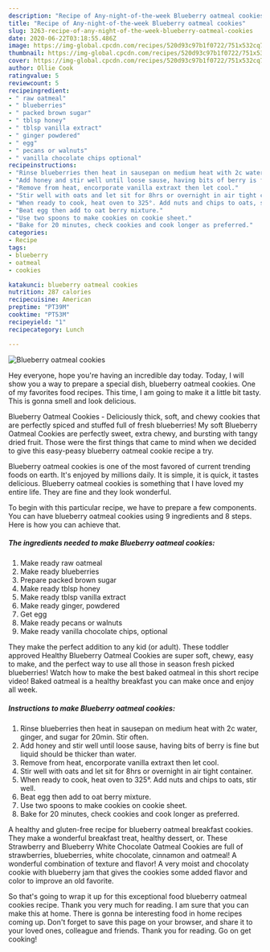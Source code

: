 ```yaml
---
description: "Recipe of Any-night-of-the-week Blueberry oatmeal cookies"
title: "Recipe of Any-night-of-the-week Blueberry oatmeal cookies"
slug: 3263-recipe-of-any-night-of-the-week-blueberry-oatmeal-cookies
date: 2020-06-22T03:18:55.486Z
image: https://img-global.cpcdn.com/recipes/520d93c97b1f0722/751x532cq70/blueberry-oatmeal-cookies-recipe-main-photo.jpg
thumbnail: https://img-global.cpcdn.com/recipes/520d93c97b1f0722/751x532cq70/blueberry-oatmeal-cookies-recipe-main-photo.jpg
cover: https://img-global.cpcdn.com/recipes/520d93c97b1f0722/751x532cq70/blueberry-oatmeal-cookies-recipe-main-photo.jpg
author: Ollie Cook
ratingvalue: 5
reviewcount: 5
recipeingredient:
- " raw oatmeal"
- " blueberries"
- " packed brown sugar"
- " tblsp honey"
- " tblsp vanilla extract"
- " ginger powdered"
- " egg"
- " pecans or walnuts"
- " vanilla chocolate chips optional"
recipeinstructions:
- "Rinse blueberries then heat in sausepan on medium heat with 2c water, ginger, and sugar for 20min. Stir often."
- "Add honey and stir well until loose sause, having bits of berry is fine but liquid should be thicker than water."
- "Remove from heat, encorporate vanilla extraxt then let cool."
- "Stir well with oats and let sit for 8hrs or overnight in air tight container."
- "When ready to cook, heat oven to 325°. Add nuts and chips to oats, stir well."
- "Beat egg then add to oat berry mixture."
- "Use two spoons to make cookies on cookie sheet."
- "Bake for 20 minutes, check cookies and cook longer as preferred."
categories:
- Recipe
tags:
- blueberry
- oatmeal
- cookies

katakunci: blueberry oatmeal cookies 
nutrition: 287 calories
recipecuisine: American
preptime: "PT39M"
cooktime: "PT53M"
recipeyield: "1"
recipecategory: Lunch

---
```



![Blueberry oatmeal cookies](https://img-global.cpcdn.com/recipes/520d93c97b1f0722/751x532cq70/blueberry-oatmeal-cookies-recipe-main-photo.jpg)

Hey everyone, hope you're having an incredible day today. Today, I will show you a way to prepare a special dish, blueberry oatmeal cookies. One of my favorites food recipes. This time, I am going to make it a little bit tasty. This is gonna smell and look delicious.

Blueberry Oatmeal Cookies - Deliciously thick, soft, and chewy cookies that are perfectly spiced and stuffed full of fresh blueberries! My soft Blueberry Oatmeal Cookies are perfectly sweet, extra chewy, and bursting with tangy dried fruit. Those were the first things that came to mind when we decided to give this easy-peasy blueberry oatmeal cookie recipe a try.

Blueberry oatmeal cookies is one of the most favored of current trending foods on earth. It's enjoyed by millions daily. It is simple, it is quick, it tastes delicious. Blueberry oatmeal cookies is something that I have loved my entire life. They are fine and they look wonderful.


To begin with this particular recipe, we have to prepare a few components. You can have blueberry oatmeal cookies using 9 ingredients and 8 steps. Here is how you can achieve that.

<!--inarticleads1-->

##### The ingredients needed to make Blueberry oatmeal cookies:

1. Make ready  raw oatmeal
1. Make ready  blueberries
1. Prepare  packed brown sugar
1. Make ready  tblsp honey
1. Make ready  tblsp vanilla extract
1. Make ready  ginger, powdered
1. Get  egg
1. Make ready  pecans or walnuts
1. Make ready  vanilla chocolate chips, optional


They make the perfect addition to any kid (or adult). These toddler approved Healthy Blueberry Oatmeal Cookies are super soft, chewy, easy to make, and the perfect way to use all those in season fresh picked blueberries! Watch how to make the best baked oatmeal in this short recipe video! Baked oatmeal is a healthy breakfast you can make once and enjoy all week. 

<!--inarticleads2-->

##### Instructions to make Blueberry oatmeal cookies:

1. Rinse blueberries then heat in sausepan on medium heat with 2c water, ginger, and sugar for 20min. Stir often.
1. Add honey and stir well until loose sause, having bits of berry is fine but liquid should be thicker than water.
1. Remove from heat, encorporate vanilla extraxt then let cool.
1. Stir well with oats and let sit for 8hrs or overnight in air tight container.
1. When ready to cook, heat oven to 325°. Add nuts and chips to oats, stir well.
1. Beat egg then add to oat berry mixture.
1. Use two spoons to make cookies on cookie sheet.
1. Bake for 20 minutes, check cookies and cook longer as preferred.


A healthy and gluten-free recipe for blueberry oatmeal breakfast cookies. They make a wonderful breakfast treat, healthy dessert, or. These Strawberry and Blueberry White Chocolate Oatmeal Cookies are full of strawberries, blueberries, white chocolate, cinnamon and oatmeal! A wonderful combination of texture and flavor! A very moist and chocolaty cookie with blueberry jam that gives the cookies some added flavor and color to improve an old favorite. 

So that's going to wrap it up for this exceptional food blueberry oatmeal cookies recipe. Thank you very much for reading. I am sure that you can make this at home. There is gonna be interesting food in home recipes coming up. Don't forget to save this page on your browser, and share it to your loved ones, colleague and friends. Thank you for reading. Go on get cooking!

